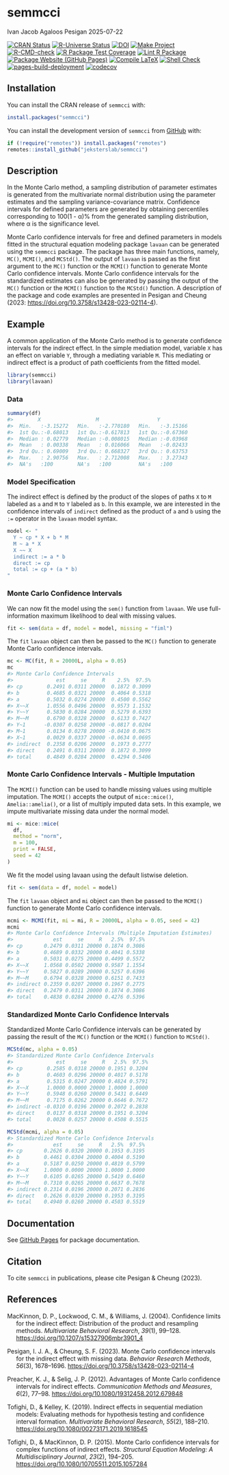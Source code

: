 semmcci
================
Ivan Jacob Agaloos Pesigan
2025-07-22

<!-- README.md is generated from .setup/readme/README.Rmd. Please edit that file -->

<!-- badges: start -->

[![CRAN
Status](https://www.r-pkg.org/badges/version/semmcci)](https://cran.r-project.org/package=semmcci)
[![R-Universe
Status](https://jeksterslab.r-universe.dev/badges/semmcci)](https://jeksterslab.r-universe.dev/semmcci)
[![DOI](https://zenodo.org/badge/DOI/10.3758/s13428-023-02114-4.svg)](https://doi.org/10.3758/s13428-023-02114-4)
[![Make
Project](https://github.com/jeksterslab/semmcci/actions/workflows/make.yml/badge.svg)](https://github.com/jeksterslab/semmcci/actions/workflows/make.yml)
[![R-CMD-check](https://github.com/jeksterslab/semmcci/actions/workflows/check-full.yml/badge.svg)](https://github.com/jeksterslab/semmcci/actions/workflows/check-full.yml)
[![R Package Test
Coverage](https://github.com/jeksterslab/semmcci/actions/workflows/test-coverage.yml/badge.svg)](https://github.com/jeksterslab/semmcci/actions/workflows/test-coverage.yml)
[![Lint R
Package](https://github.com/jeksterslab/semmcci/actions/workflows/lint.yml/badge.svg)](https://github.com/jeksterslab/semmcci/actions/workflows/lint.yml)
[![Package Website (GitHub
Pages)](https://github.com/jeksterslab/semmcci/actions/workflows/pkgdown-gh-pages.yml/badge.svg)](https://github.com/jeksterslab/semmcci/actions/workflows/pkgdown-gh-pages.yml)
[![Compile
LaTeX](https://github.com/jeksterslab/semmcci/actions/workflows/latex.yml/badge.svg)](https://github.com/jeksterslab/semmcci/actions/workflows/latex.yml)
[![Shell
Check](https://github.com/jeksterslab/semmcci/actions/workflows/shellcheck.yml/badge.svg)](https://github.com/jeksterslab/semmcci/actions/workflows/shellcheck.yml)
[![pages-build-deployment](https://github.com/jeksterslab/semmcci/actions/workflows/pages/pages-build-deployment/badge.svg)](https://github.com/jeksterslab/semmcci/actions/workflows/pages/pages-build-deployment)
[![codecov](https://codecov.io/gh/jeksterslab/semmcci/branch/main/graph/badge.svg?token=KVLUET3DJ6)](https://codecov.io/gh/jeksterslab/semmcci)
<!-- badges: end -->

## Installation

You can install the CRAN release of `semmcci` with:

``` r
install.packages("semmcci")
```

You can install the development version of `semmcci` from
[GitHub](https://github.com/jeksterslab/semmcci) with:

``` r
if (!require("remotes")) install.packages("remotes")
remotes::install_github("jeksterslab/semmcci")
```

## Description

In the Monte Carlo method, a sampling distribution of parameter
estimates is generated from the multivariate normal distribution using
the parameter estimates and the sampling variance-covariance matrix.
Confidence intervals for defined parameters are generated by obtaining
percentiles corresponding to 100(1 - α)% from the generated sampling
distribution, where α is the significance level.

Monte Carlo confidence intervals for free and defined parameters in
models fitted in the structural equation modeling package `lavaan` can
be generated using the `semmcci` package. The package has three main
functions, namely, `MC()`, `MCMI()`, and `MCStd()`. The output of
`lavaan` is passed as the first argument to the `MC()` function or the
`MCMI()` function to generate Monte Carlo confidence intervals. Monte
Carlo confidence intervals for the standardized estimates can also be
generated by passing the output of the `MC()` function or the `MCMI()`
function to the `MCStd()` function. A description of the package and
code examples are presented in Pesigan and Cheung (2023:
<https://doi.org/10.3758/s13428-023-02114-4>).

## Example

A common application of the Monte Carlo method is to generate confidence
intervals for the indirect effect. In the simple mediation model,
variable `X` has an effect on variable `Y`, through a mediating variable
`M`. This mediating or indirect effect is a product of path coefficients
from the fitted model.

``` r
library(semmcci)
library(lavaan)
```

### Data

``` r
summary(df)
#>        X                  M                   Y           
#>  Min.   :-3.15272   Min.   :-2.770180   Min.   :-3.15166  
#>  1st Qu.:-0.68013   1st Qu.:-0.617813   1st Qu.:-0.67360  
#>  Median : 0.02779   Median :-0.008015   Median :-0.03968  
#>  Mean   : 0.00338   Mean   : 0.016066   Mean   :-0.02433  
#>  3rd Qu.: 0.69009   3rd Qu.: 0.668327   3rd Qu.: 0.63753  
#>  Max.   : 2.90756   Max.   : 2.712008   Max.   : 3.27343  
#>  NA's   :100        NA's   :100         NA's   :100
```

### Model Specification

The indirect effect is defined by the product of the slopes of paths `X`
to `M` labeled as `a` and `M` to `Y` labeled as `b`. In this example, we
are interested in the confidence intervals of `indirect` defined as the
product of `a` and `b` using the `:=` operator in the `lavaan` model
syntax.

``` r
model <- "
  Y ~ cp * X + b * M
  M ~ a * X
  X ~~ X
  indirect := a * b
  direct := cp
  total := cp + (a * b)
"
```

### Monte Carlo Confidence Intervals

We can now fit the model using the `sem()` function from `lavaan`. We
use full-information maximum likelihood to deal with missing values.

``` r
fit <- sem(data = df, model = model, missing = "fiml")
```

The `fit` `lavaan` object can then be passed to the `MC()` function to
generate Monte Carlo confidence intervals.

``` r
mc <- MC(fit, R = 20000L, alpha = 0.05)
mc
#> Monte Carlo Confidence Intervals
#>              est     se     R    2.5%  97.5%
#> cp        0.2491 0.0311 20000  0.1872 0.3099
#> b         0.4685 0.0321 20000  0.4064 0.5318
#> a         0.5032 0.0274 20000  0.4500 0.5562
#> X~~X      1.0556 0.0496 20000  0.9573 1.1532
#> Y~~Y      0.5830 0.0284 20000  0.5279 0.6393
#> M~~M      0.6790 0.0328 20000  0.6133 0.7427
#> Y~1      -0.0307 0.0258 20000 -0.0817 0.0204
#> M~1       0.0134 0.0278 20000 -0.0410 0.0675
#> X~1       0.0029 0.0337 20000 -0.0634 0.0695
#> indirect  0.2358 0.0206 20000  0.1973 0.2777
#> direct    0.2491 0.0311 20000  0.1872 0.3099
#> total     0.4849 0.0284 20000  0.4294 0.5406
```

### Monte Carlo Confidence Intervals - Multiple Imputation

The `MCMI()` function can be used to handle missing values using
multiple imputation. The `MCMI()` accepts the output of `mice::mice()`,
`Amelia::amelia()`, or a list of multiply imputed data sets. In this
example, we impute multivariate missing data under the normal model.

``` r
mi <- mice::mice(
  df,
  method = "norm",
  m = 100,
  print = FALSE,
  seed = 42
)
```

We fit the model using lavaan using the default listwise deletion.

``` r
fit <- sem(data = df, model = model)
```

The `fit` `lavaan` object and `mi` object can then be passed to the
`MCMI()` function to generate Monte Carlo confidence intervals.

``` r
mcmi <- MCMI(fit, mi = mi, R = 20000L, alpha = 0.05, seed = 42)
mcmi
#> Monte Carlo Confidence Intervals (Multiple Imputation Estimates)
#>             est     se     R   2.5%  97.5%
#> cp       0.2479 0.0311 20000 0.1874 0.3086
#> b        0.4689 0.0332 20000 0.4041 0.5338
#> a        0.5031 0.0275 20000 0.4499 0.5572
#> X~~X     1.0568 0.0502 20000 0.9587 1.1554
#> Y~~Y     0.5827 0.0289 20000 0.5257 0.6396
#> M~~M     0.6794 0.0328 20000 0.6151 0.7433
#> indirect 0.2359 0.0207 20000 0.1967 0.2775
#> direct   0.2479 0.0311 20000 0.1874 0.3086
#> total    0.4838 0.0284 20000 0.4276 0.5396
```

### Standardized Monte Carlo Confidence Intervals

Standardized Monte Carlo Confidence intervals can be generated by
passing the result of the `MC()` function or the `MCMI()` function to
`MCStd()`.

``` r
MCStd(mc, alpha = 0.05)
#> Standardized Monte Carlo Confidence Intervals
#>              est     se     R   2.5%  97.5%
#> cp        0.2585 0.0318 20000 0.1951 0.3204
#> b         0.4603 0.0296 20000 0.4017 0.5178
#> a         0.5315 0.0247 20000 0.4824 0.5791
#> X~~X      1.0000 0.0000 20000 1.0000 1.0000
#> Y~~Y      0.5948 0.0260 20000 0.5431 0.6449
#> M~~M      0.7175 0.0262 20000 0.6646 0.7672
#> indirect -0.0310 0.0196 20000 0.2072 0.2838
#> direct    0.0137 0.0318 20000 0.1951 0.3204
#> total     0.0028 0.0257 20000 0.4508 0.5515
```

``` r
MCStd(mcmi, alpha = 0.05)
#> Standardized Monte Carlo Confidence Intervals
#>             est     se     R   2.5%  97.5%
#> cp       0.2626 0.0320 20000 0.1953 0.3195
#> b        0.4461 0.0304 20000 0.4004 0.5190
#> a        0.5187 0.0250 20000 0.4819 0.5799
#> X~~X     1.0000 0.0000 20000 1.0000 1.0000
#> Y~~Y     0.6105 0.0265 20000 0.5419 0.6460
#> M~~M     0.7310 0.0265 20000 0.6637 0.7678
#> indirect 0.2314 0.0196 20000 0.2071 0.2836
#> direct   0.2626 0.0320 20000 0.1953 0.3195
#> total    0.4940 0.0260 20000 0.4503 0.5519
```

## Documentation

See [GitHub Pages](https://jeksterslab.github.io/semmcci/index.html) for
package documentation.

## Citation

To cite `semmcci` in publications, please cite Pesigan & Cheung (2023).

## References

<div id="refs" class="references csl-bib-body hanging-indent"
entry-spacing="0" line-spacing="2">

<div id="ref-MacKinnon-Lockwood-Williams-2004" class="csl-entry">

MacKinnon, D. P., Lockwood, C. M., & Williams, J. (2004). Confidence
limits for the indirect effect: Distribution of the product and
resampling methods. *Multivariate Behavioral Research*, *39*(1), 99–128.
<https://doi.org/10.1207/s15327906mbr3901_4>

</div>

<div id="ref-Pesigan-Cheung-2023" class="csl-entry">

Pesigan, I. J. A., & Cheung, S. F. (2023). Monte Carlo confidence
intervals for the indirect effect with missing data. *Behavior Research
Methods*, *56*(3), 1678–1696.
<https://doi.org/10.3758/s13428-023-02114-4>

</div>

<div id="ref-Preacher-Selig-2012" class="csl-entry">

Preacher, K. J., & Selig, J. P. (2012). Advantages of Monte Carlo
confidence intervals for indirect effects. *Communication Methods and
Measures*, *6*(2), 77–98. <https://doi.org/10.1080/19312458.2012.679848>

</div>

<div id="ref-Tofighi-Kelley-2019" class="csl-entry">

Tofighi, D., & Kelley, K. (2019). Indirect effects in sequential
mediation models: Evaluating methods for hypothesis testing and
confidence interval formation. *Multivariate Behavioral Research*,
*55*(2), 188–210. <https://doi.org/10.1080/00273171.2019.1618545>

</div>

<div id="ref-Tofighi-MacKinnon-2015" class="csl-entry">

Tofighi, D., & MacKinnon, D. P. (2015). Monte Carlo confidence intervals
for complex functions of indirect effects. *Structural Equation
Modeling: A Multidisciplinary Journal*, *23*(2), 194–205.
<https://doi.org/10.1080/10705511.2015.1057284>

</div>

</div>

